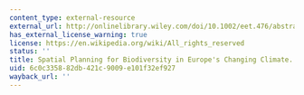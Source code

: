```yaml
---
content_type: external-resource
external_url: http://onlinelibrary.wiley.com/doi/10.1002/eet.476/abstract
has_external_license_warning: true
license: https://en.wikipedia.org/wiki/All_rights_reserved
status: ''
title: Spatial Planning for Biodiversity in Europe's Changing Climate.
uid: 6c0c3358-82db-421c-9009-e101f32ef927
wayback_url: ''
---
```

